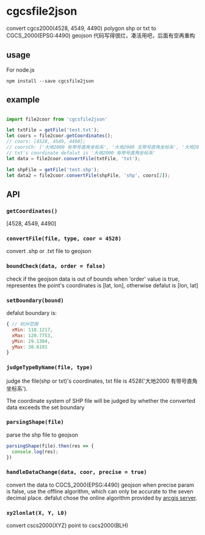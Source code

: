 # cgcsfile2json

convert cgcs2000(4528, 4549, 4490) polygon shp or txt to CGCS_2000(EPSG:4490) geojson
代码写得很烂，凑活用吧，后面有空再重构

## usage

For node.js

    npm install --save cgcsfile2json

## example

```js

import file2coor from 'cgcsfile2json'

let txtFile = getFile('test.txt');
let coors = file2coor.getCoordinates();
// coors: [4528, 4549, 4490];
// coorsCh: ['大地2000 有带号直角坐标系', '大地2000 无带号直角坐标系', '大地2000经纬度坐标系']
// txt's coordinate defalut is '大地2000 有带号直角坐标系'
let data = file2coor.convertFile(txtFile, 'txt'); 

let shpFile = getFile('test.shp');
let data2 = file2coor.convertFile(shpFile, 'shp', coors[2]); 

```

## API

### ``getCoordinates()``

[4528, 4549, 4490]

### ``convertFile(file, type, coor = 4528)``

convert .shp or .txt file to geojson

### ``boundCheck(data, order = false)``

check if the geojson data is out of bounds
when 'order' value is true, representes the point's coordinates is [lat, lon], otherwise defalut is [lon, lat]

### ``setBoundary(bound)``

defalut boundary is:  

```js
{ // 杭州范围
  xMin: 118.1217,
  xMax: 120.7753,
  yMin: 29.1304,
  yMax: 30.6191
}
```

### ``judgeTypeByName(file, type)``

judge the file(shp or txt)'s coordinates, txt file is 4528('大地2000 有带号直角坐标系').

The coordinate system of SHP file will be judged by whether the converted data exceeds the set boundary

### ``parsingShape(file)``

parse the shp file to geojson

```js
parsingShape(file).then(res => {
  console.log(res);
})
```

### ``handleDataChange(data, coor, precise = true)``

convert the data to CGCS_2000(EPSG:4490) geojson
when precise param is false, use the offline algorithm, which can only be accurate to the seven decimal place.
defalut chose the online algorithm provided by [arcgis server](https://sampleserver6.arcgisonline.com/arcgis/rest/services/Utilities/Geometry/GeometryServer/project).

### ``xy2lonlat(X, Y, L0)``

convert cscs2000(XYZ) point to cscs2000(BLH)
